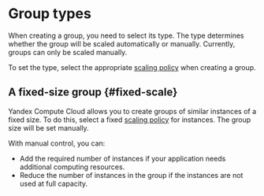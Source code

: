 # Group types

When creating a group, you need to select its type. The type determines whether the group will be scaled automatically or manually. Currently, groups can only be scaled manually.

To set the type, select the appropriate [scaling policy](policies.md#scale-policy) when creating a group.

## A fixed-size group {#fixed-scale}

Yandex Compute Cloud allows you to create groups of similar instances of a fixed size. To do this, select a fixed [scaling policy](policies.md#scale-policy) for instances. The group size will be set manually.

With manual control, you can:

- Add the required number of instances if your application needs additional computing resources.
- Reduce the number of instances in the group if the instances are not used at full capacity.

